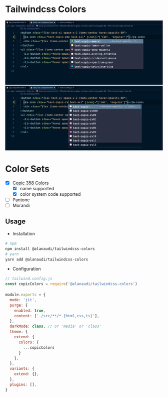 # Tailwindcss Colors

![Copic Name](screenshot/copic-with-name.png)
![Copic Code](screenshot/copic-with-code.png)

# Color Sets
- [x] [Copic 358 Colors](https://copic.jp/pdf/copic-catalog-en.pdf)
  - [x] name supported
  - [x] color system code supported
- [ ] Pantone
- [ ] Morandi

## Usage
- Installation
```sh
# npm
npm install @alanaudi/tailwindcss-colors
# yarn
yarn add @alanaudi/tailwindcss-colors
```

- Configuration
```js
// tailwind.config.js
const copicColors = require('@alanaudi/tailwindcss-colors')

module.exports = {
  mode: 'jit',
  purge: {
    enabled: true,
    content: ['./src/**/*.{html,css,ts}'],
  },
  darkMode: class, // or 'media' or 'class'
  theme: {
    extend: {
      colors: {
        ...copicColors
      }
    },
  },
  variants: {
    extend: {},
  },
  plugins: [],
}

```
